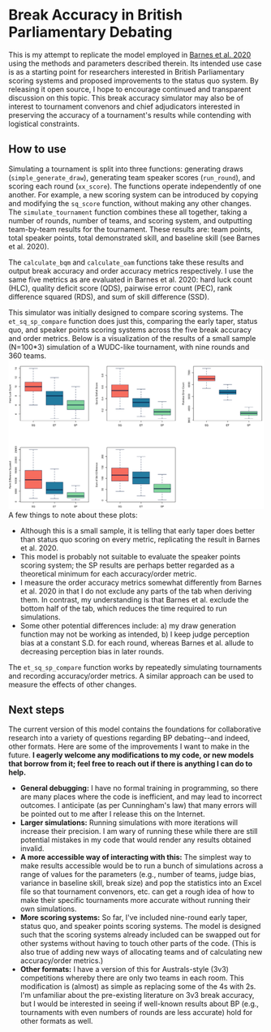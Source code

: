 # Break Accuracy in British Parliamentary Debating

This is my attempt to replicate the model employed in [Barnes et al. 2020](https://international-debate.com/2020/03/18/tapered-points/) using the methods and parameters described therein. Its intended use case is as a starting point for researchers interested in British Parliamentary scoring systems and proposed improvements to the status quo system. By releasing it open source, I hope to encourage continued and transparent discussion on this topic. This break accuracy simulator may also be of interest to tournament convenors and chief adjudicators interested in preserving the accuracy of a tournament's results while contending with logistical constraints.

## How to use
Simulating a tournament is split into three functions: generating draws (`simple_generate_draw`), generating team speaker scores (`run_round`), and scoring each round (`xx_score`). The functions operate independently of one another. For example, a new scoring system can be introduced by copying and modifying the `sq_score` function, without making any other changes. The `simulate_tournament` function combines these all together, taking a number of rounds, number of teams, and scoring system, and outputting team-by-team results for the tournament. These results are: team points, total speaker points, total demonstrated skill, and baseline skill (see Barnes et al. 2020). 

The `calculate_bqm` and `calculate_oam` functions take these results and output break accuracy and order accuracy metrics respectively. I use the same five metrics as are evaluated in Barnes et al. 2020: hard luck count (HLC), quality deficit score (QDS), pairwise error count (PEC), rank difference squared (RDS), and sum of skill difference (SSD).

This simulator was initially designed to compare scoring systems. The `et_sq_sp_compare` function does just this, comparing the early taper, status quo, and speaker points scoring systems across the five break accuracy and order metrics. Below is a visualization of the results of a small sample (N=100\*3) simulation of a WUDC-like tournament, with nine rounds and 360 teams.
![](results-et_sq_sp_compare.png)
A few things to note about these plots:
- Although this is a small sample, it is telling that early taper does better than status quo scoring on every metric, replicating the result in Barnes et al. 2020.
- This model is probably not suitable to evaluate the speaker points scoring system; the SP results are perhaps better regarded as a theoretical minimum for each accuracy/order metric.
- I measure the order accuracy metrics somewhat differently from Barnes et al. 2020 in that I do not exclude any parts of the tab when deriving them. In contrast, my understanding is that Barnes et al. exclude the bottom half of the tab, which reduces the time required to run simulations.
- Some other potential differences include: a) my draw generation function may not be working as intended, b) I keep judge perception bias at a constant S.D. for each round, whereas Barnes et al. allude to decreasing perception bias in later rounds.

The `et_sq_sp_compare` function works by repeatedly simulating tournaments and recording accuracy/order metrics. A similar approach can be used to measure the effects of other changes.

## Next steps
The current version of this model contains the foundations for collaborative research into a variety of questions regarding BP debating--and indeed, other formats. Here are some of the improvements I want to make in the future. **I eagerly welcome any modifications to my code, or new models that borrow from it; feel free to reach out if there is anything I can do to help.**
- **General debugging:** I have no formal training in programming, so there are many places where the code is inefficient, and may lead to incorrect outcomes. I anticipate (as per Cunningham's law) that many errors will be pointed out to me after I release this on the Internet.
- **Larger simulations:** Running simulations with more iterations will increase their precision. I am wary of running these while there are still potential mistakes in my code that would render any results obtained invalid.
- **A more accessible way of interacting with this:** The simplest way to make results accessible would be to run a bunch of simulations across a range of values for the parameters (e.g., number of teams, judge bias, variance in baseline skill, break size) and pop the statistics into an Excel file so that tournament convenors, etc. can get a rough idea of how to make their specific tournaments more accurate without running their own simulations.
- **More scoring systems:** So far, I've included nine-round early taper, status quo, and speaker points scoring systems. The model is designed such that the scoring systems already included can be swapped out for other systems without having to touch other parts of the code. (This is also true of adding new ways of allocating teams and of calculating new accuracy/order metrics.)
- **Other formats:** I have a version of this for Australs-style (3v3) competitions whereby there are only two teams in each room. This modification is (almost) as simple as replacing some of the 4s with 2s. I'm unfamiliar about the pre-existing literature on 3v3 break accuracy, but I would be interested in seeing if well-known results about BP (e.g., tournaments with even numbers of rounds are less accurate) hold for other formats as well.

